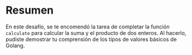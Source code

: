 # Resumen

En este desafío, se te encomendó la tarea de completar la función `calculate` para calcular la suma y el producto de dos enteros. Al hacerlo, pudiste demostrar tu comprensión de los tipos de valores básicos de Golang.
